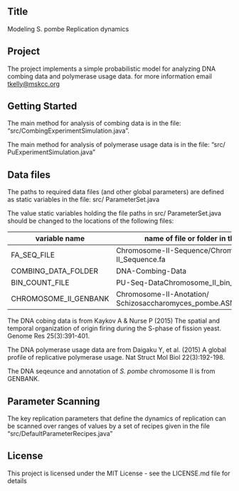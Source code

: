 ## Title
Modeling S. pombe Replication dynamics

## Project
The project implements a simple probabilistic model for analyzing DNA combing data and polymerase usage data.  for more information email tkelly@mskcc.org 

## Getting Started
The main method for analysis of combing data is in the file: “src/CombingExperimentSimulation.java”.

The main method for analysis of polymerase usage data is in the file:
 “src/ PuExperimentSimulation.java”

## Data files
The paths to required data files (and other global parameters) are defined as static variables in the file:
src/ ParameterSet.java

The value static variables holding the file paths in src/ ParameterSet.java should be changed to the locations of the following files:

|**variable name**        |**name of file or folder in this repository**|
|-------------             |---------------------------------------------|
|FA_SEQ_FILE              |Chromosome-II-Sequence/Chromosome-II_Sequence.fa|
|COMBING_DATA_FOLDER      |DNA-Combing-Data|
|BIN_COUNT_FILE           |PU-Seq-DataChromosome_II_bin_counts.csv|
|CHROMOSOME_II_GENBANK	    |Chromosome-II-Anotation/ Schizosaccharomyces_pombe.ASM294v2.23.II.genbank|

The DNA cobing data is from  Kaykov A & Nurse P (2015) The spatial and temporal organization of origin firing during the S-phase of fission yeast. Genome Res 25(3):391-401.

The DNA polymerase usage data are from Daigaku Y, et al. (2015) A global profile of replicative polymerase usage. Nat Struct Mol Biol 22(3):192-198.

The DNA seqeunce and annotation of *S. pombe* chromosome II is from GENBANK.

## Parameter Scanning
The key replication parameters that define the dynamics of replication can be scanned over ranges of values by a set of recipes given in the file “src/DefaultParameterRecipes.java” 

## License
This project is licensed under the MIT License - see the LICENSE.md file for details

